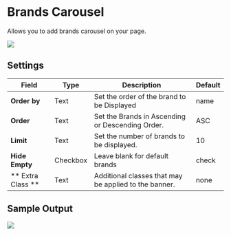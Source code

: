 # Brands Carousel
Allows you to add brands carousel on your page.

![](http://transvelo.github.io/docs/bewear/images/vc-brand-carousel-setting.png)

## Settings

| Field | Type | Description | Default
| -- | -- | -- | -- |
| **Order by** | Text |  Set the order of the brand to be Displayed | name
| **Order** | Text | Set the Brands in Ascending or Descending Order. | ASC
| **Limit** | Text | Set the number of brands to be displayed. | 10
| **Hide Empty** | Checkbox |  Leave blank for default brands  | check
| ** Extra Class ** | Text | Additional classes that may be applied to the banner. | none


## Sample Output

![](http://transvelo.github.io/docs/bewear/images/vc-brand-carousel-output.png)
